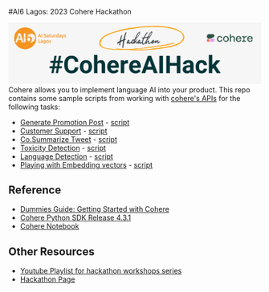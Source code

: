 #AI6 Lagos: 2023 Cohere Hackathon

![Header](cohere_hack.png)
Cohere allows you to implement language AI into your product. This repo contains some sample scripts from working with [cohere's APIs](https://dashboard.cohere.ai/) for the following tasks:

- [Generate Promotion Post](https://dashboard.cohere.ai/playground/generate) - [script]()
- [Customer Support](https://docs.cohere.com/reference/customer-support) - [script]() 
- [Co.Summarize Tweet](https://docs.cohere.com/docs/summarize) - [script]()
- [Toxicity Detection]() - [script]()
- [Language Detection](https://docs.cohere.com/docs/language-detection) - [script]()
- [Playing with Embedding vectors]() - [script]() 

## Reference 
- [Dummies Guide: Getting Started with Cohere](https://docs.google.com/presentation/d/1pP7XtXB6UuUlTe7jiV2rU1DJjKAbWC1WDmCHuSM7pug/edit?usp=sharing)
- [Cohere Python SDK Release 4.3.1](https://cohere-sdk.readthedocs.io/_/downloads/en/latest/pdf/)
- [Cohere Notebook](https://github.com/cohere-ai/notebooks/tree/main/notebooks)


## Other Resources
- [Youtube Playlist for hackathon workshops series](https://www.youtube.com/playlist?list=PLD0HH4Qq3rcdXxnmdSh9iTSHh276DfQ7A)
- [Hackathon Page](https://ai6lagos.devpost.com/)

